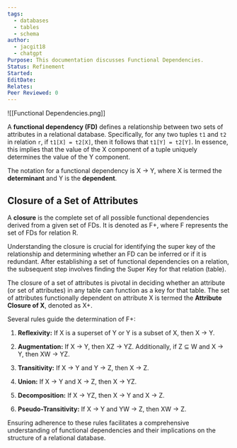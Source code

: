 ```yaml
---
tags:
  - databases
  - tables
  - schema
author:
  - jacgit18
  - chatgpt
Purpose: This documentation discusses Functional Dependencies.
Status: Refinement
Started: 
EditDate: 
Relates: 
Peer Reviewed: 0
---
```



![[Functional Dependencies.png]]

A **functional dependency (FD)** defines a relationship between two sets of attributes in a relational database. Specifically, for any two tuples `t1` and `t2` in relation `r`, if `t1[X] = t2[X]`, then it follows that `t1[Y] = t2[Y]`. In essence, this implies that the value of the X component of a tuple uniquely determines the value of the Y component.

The notation for a functional dependency is X → Y, where X is termed the **determinant** and Y is the **dependent**.

## Closure of a Set of Attributes

A **closure** is the complete set of all possible functional dependencies derived from a given set of FDs. It is denoted as F+, where F represents the set of FDs for relation R.

Understanding the closure is crucial for identifying the super key of the relationship and determining whether an FD can be inferred or if it is redundant. After establishing a set of functional dependencies on a relation, the subsequent step involves finding the Super Key for that relation (table).

The closure of a set of attributes is pivotal in deciding whether an attribute (or set of attributes) in any table can function as a key for that table. The set of attributes functionally dependent on attribute X is termed the **Attribute Closure of X**, denoted as X+.

Several rules guide the determination of F+:

1. **Reflexivity:** If X is a superset of Y or Y is a subset of X, then X → Y.

2. **Augmentation:** If X → Y, then XZ → YZ. Additionally, if Z ⊆ W and X → Y, then XW → YZ.

3. **Transitivity:** If X → Y and Y → Z, then X → Z.

4. **Union:** If X → Y and X → Z, then X → YZ.

5. **Decomposition:** If X → YZ, then X → Y and X → Z.

6. **Pseudo-Transitivity:** If X → Y and YW → Z, then XW → Z.

Ensuring adherence to these rules facilitates a comprehensive understanding of functional dependencies and their implications on the structure of a relational database.